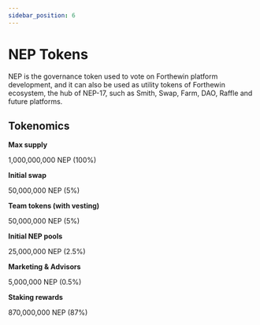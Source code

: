 ```yaml
---
sidebar_position: 6
---
```


# NEP Tokens

NEP is the governance token used to vote on Forthewin platform development, and it can also be used as utility tokens of Forthewin ecosystem, the hub of NEP-17, such as Smith, Swap, Farm, DAO, Raffle and future platforms.

## Tokenomics

**Max supply**

1,000,000,000 NEP (100%)

**Initial swap**

50,000,000 NEP (5%)

**Team tokens (with vesting)**

50,000,000 NEP (5%)

**Initial NEP pools**

25,000,000 NEP (2.5%)

**Marketing & Advisors**

5,000,000 NEP  (0.5%)

**Staking rewards**

870,000,000 NEP (87%)
